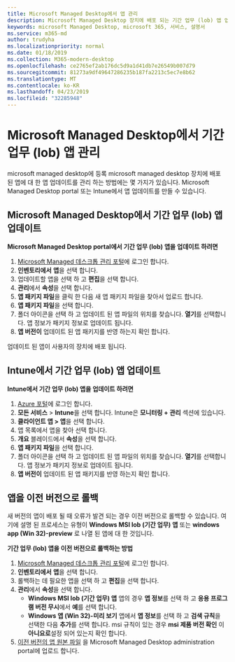```yaml
---
title: Microsoft Managed Desktop에서 앱 관리
description: Microsoft Managed Desktop 장치에 배포 되는 기간 업무 (lob) 앱 업데이트 방법에 대 한 정보
keywords: microsoft Managed Desktop, microsoft 365, 서비스, 설명서
ms.service: m365-md
author: trudyha
ms.localizationpriority: normal
ms.date: 01/18/2019
ms.collection: M365-modern-desktop
ms.openlocfilehash: ce2765ef2ab176dc5d9a1d41db7e26549b007d79
ms.sourcegitcommit: 81273a9df49647286235b187fa2213c5ec7e8b62
ms.translationtype: MT
ms.contentlocale: ko-KR
ms.lasthandoff: 04/23/2019
ms.locfileid: "32285948"
---
```

# <a name="manage-line-of-business-apps-in-microsoft-managed-desktop"></a>Microsoft Managed Desktop에서 기간 업무 (lob) 앱 관리

<!--Application management -->

microsoft managed desktop에 등록 microsoft managed desktop 장치에 배포 된 앱에 대 한 앱 업데이트를 관리 하는 방법에는 몇 가지가 있습니다. Microsoft Managed Desktop portal 또는 Intune에서 앱 업데이트를 만들 수 있습니다. 

<span id="update-app-mmd" />

## <a name="update-line-of-business-apps-in-microsoft-managed-desktop"></a>Microsoft Managed Desktop에서 기간 업무 (lob) 앱 업데이트

**Microsoft Managed Desktop portal에서 기간 업무 (lob) 앱을 업데이트 하려면**
1. [Microsoft Managed 데스크톱 관리 포털](http://aka.ms/mmdportal)에 로그인 합니다.
2. **인벤토리에서** **앱**을 선택 합니다.  
3. 업데이트할 앱을 선택 하 고 **편집**을 선택 합니다.
4. **관리**에서 **속성**을 선택 합니다. 
5. **앱 패키지 파일**을 클릭 한 다음 새 앱 패키지 파일을 찾아서 업로드 합니다.
6. **앱 패키지 파일**을 선택 합니다.
7. 폴더 아이콘을 선택 하 고 업데이트 된 앱 파일의 위치를 찾습니다. **열기**를 선택합니다. 앱 정보가 패키지 정보로 업데이트 됩니다.
8. **앱 버전이** 업데이트 된 앱 패키지를 반영 하는지 확인 합니다. 

업데이트 된 앱이 사용자의 장치에 배포 됩니다.

<span id="update-app-intune" />

## <a name="update-line-of-business-apps-in-intune"></a>Intune에서 기간 업무 (lob) 앱 업데이트

**Intune에서 기간 업무 (lob) 앱을 업데이트 하려면**
1. [Azure 포털](https://azure.portal.com)에 로그인 합니다.
2. **모든 서비스** > **Intune**을 선택 합니다. Intune은 **모니터링 + 관리** 섹션에 있습니다.
3. **클라이언트 앱 > 앱**을 선택 합니다.
4. 앱 목록에서 앱을 찾아 선택 합니다.
5. **개요** 블레이드에서 **속성**을 선택 합니다.
6. **앱 패키지 파일**을 선택 합니다.
7. 폴더 아이콘을 선택 하 고 업데이트 된 앱 파일의 위치를 찾습니다. **열기**를 선택합니다. 앱 정보가 패키지 정보로 업데이트 됩니다.
8. **앱 버전이** 업데이트 된 앱 패키지를 반영 하는지 확인 합니다.

<span id="roll-back-app-mmd" />

## <a name="roll-back-an-app-to-a-previous-version"></a>앱을 이전 버전으로 롤백

새 버전의 앱이 배포 될 때 오류가 발견 되는 경우 이전 버전으로 롤백할 수 있습니다. 여기에 설명 된 프로세스는 유형이 **Windows MSI lob (기간 업무) 앱** 또는 **windows app (Win 32)-preview** 로 나열 된 앱에 대 한 것입니다.

**기간 업무 (lob) 앱을 이전 버전으로 롤백하는 방법**

1. [Microsoft Managed 데스크톱 관리 포털](http://aka.ms/mmdportal)에 로그인 합니다.
2. **인벤토리에서** **앱**을 선택 합니다.  
3. 롤백하는 데 필요한 앱을 선택 하 고 **편집**을 선택 합니다.
4. **관리**에서 **속성**을 선택 합니다. 
    - **Windows MSI lob (기간 업무) 앱** 앱의 경우 **앱 정보**를 선택 하 고 **응용 프로그램 버전 무시**에서 **예**를 선택 합니다.
    - **Windows 앱 (Win 32)-미리 보기** 앱에서 **앱 정보**를 선택 하 고 **검색 규칙**을 선택한 다음 **추가**를 선택 합니다. 
    msi 규칙이 있는 경우 **msi 제품 버전 확인** 이 **아니요로**설정 되어 있는지 확인 합니다.
5. [이전 버전의 앱 원본 파일](../get-started/deploy-apps.md) 을 Microsoft Managed Desktop administration portal에 업로드 합니다.  

